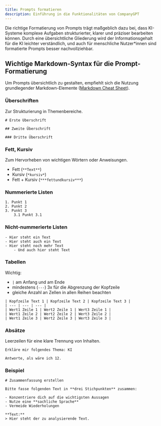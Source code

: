 ```yaml
---
title: Prompts formatieren
description: Einführung in die Funktionalitäten von CompanyGPT
---
```


Die richtige Formatierung von Prompts trägt maßgeblich dazu bei, dass KI-Systeme komplexe Aufgaben strukturierter, klarer und präziser bearbeiten können. Durch eine übersichtliche Gliederung wird der Informationsgehalt für die KI leichter verständlich, und auch für menschliche Nutzer*innen sind formatierte Prompts besser nachvollziehbar.

## Wichtige Markdown-Syntax für die Prompt-Formatierung

Um Prompts übersichtlich zu gestalten, empfiehlt sich die Nutzung grundlegender Markdown-Elemente ([Markdown Cheat Sheet](https://www.markdownguide.org/cheat-sheet/)).

### Überschriften

Zur Strukturierung in Themenbereiche.
```
# Erste Überschrift

## Zweite Überschrift

### Dritte Überschrift
```

### Fett, Kursiv

Zum Hervorheben von wichtigen Wörtern oder Anweisungen.
- Fett (`**Text**`)
- Kursiv (`*kursiv*`)
- Fett + Kursiv (`***fettundkursiv***`)

### Nummerierte Listen

```
1. Punkt 1
2. Punkt 2
3. Punkt 3
    3.1 Punkt 3.1
```

### Nicht-nummerierte Listen

```
- Hier steht ein Text
- Hier steht auch ein Text
- Hier steht noch mehr Text
    - Und auch hier steht Text
```

### Tabellen

Wichtig:
- `|` am Anfang und am Ende
- mindestens (`---`) 3x für die Abgrenzung der Kopfzeile
- gleiche Anzahl an Zellen in allen Reihen beachten

```
| Kopfzeile Text 1 | Kopfzeile Text 2 | Kopfzeile Text 3 |
| --- | --- | --- |
| Wert1 Zeile 1 | Wert2 Zeile 1 | Wert3 Zeile 1 |
| Wert1 Zeile 2 | Wert2 Zeile 2 | Wert3 Zeile 2 |
| Wert1 Zeile 3 | Wert2 Zeile 3 | Wert3 Zeile 3 |
```

### Absätze

Leerzeilen für eine klare Trennung von Inhalten.

```
Erkläre mir folgendes Thema: KI

Antworte, als wäre ich 12.
```

### Beispiel
```
# Zusammenfassung erstellen

Bitte fasse folgenden Text in **drei Stichpunkten** zusammen:

- Konzentriere dich auf die wichtigsten Aussagen
- Nutze eine **sachliche Sprache**
- Vermeide Wiederholungen

**Text:**
> Hier steht der zu analysierende Text.